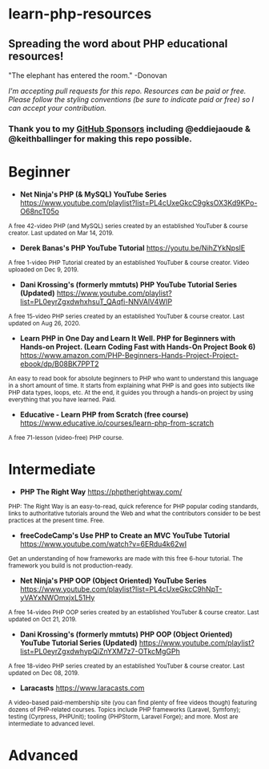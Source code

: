 # learn-php-resources
## Spreading the word about PHP educational resources!  

"The elephant has entered the room." -Donovan

_I'm accepting pull requests for this repo. Resources can be paid or free. 
Please follow the styling conventions (be sure to indicate paid or free) so I can accept your contribution._

### Thank you to my [GitHub Sponsors](https://github.com/sponsors/RealToughCandy) including @eddiejaoude & @keithballinger for making this repo possible.

# Beginner

- **Net Ninja's PHP (& MySQL) YouTube Series**
https://www.youtube.com/playlist?list=PL4cUxeGkcC9gksOX3Kd9KPo-O68ncT05o

<sup>A free 42-video PHP (and MySQL) series created by an established YouTuber & course creator. Last updated on Mar 14, 2019.</sup>

- **Derek Banas's PHP YouTube Tutorial**
https://youtu.be/NihZYkNpslE

<sup>A free 1-video PHP Tutorial created by an established YouTuber & course creator. Video uploaded on Dec 9, 2019.</sup>

- **Dani Krossing's (formerly mmtuts) PHP YouTube Tutorial Series (Updated)**
https://www.youtube.com/playlist?list=PL0eyrZgxdwhxhsuT_QAqfi-NNVAlV4WIP

<sup>A free 15-video PHP series created by an established YouTuber & course creator. Last updated on Aug 26, 2020.</sup>

- **Learn PHP in One Day and Learn It Well. PHP for Beginners with Hands-on Project. (Learn Coding Fast with Hands-On Project Book 6)**
https://www.amazon.com/PHP-Beginners-Hands-Project-Project-ebook/dp/B08BK7PPT2

<sup>An easy to read book for absolute beginners to PHP who want to understand this language in a short amount of time. It starts from explaining what PHP is and goes into subjects like PHP data types, loops, etc. At the end, it guides you through a hands-on project by using everything that you have learned. Paid.</sup>

- **Educative - Learn PHP from Scratch (free course)**
https://www.educative.io/courses/learn-php-from-scratch

<sup>A free 71-lesson (video-free) PHP course.</sup>

# Intermediate

- **PHP The Right Way**
https://phptherightway.com/

<sup>PHP: The Right Way is an easy-to-read, quick reference for PHP popular coding standards, links to authoritative tutorials around the Web and what the contributors consider to be best practices at the present time. Free. </sup>

- **freeCodeCamp's Use PHP to Create an MVC YouTube Tutorial**
https://www.youtube.com/watch?v=6ERdu4k62wI

<sup>Get an understanding of how frameworks are made with this free 6-hour tutorial. The framework you build is not production-ready.</sup>

- **Net Ninja's PHP OOP (Object Oriented) YouTube Series**
https://www.youtube.com/playlist?list=PL4cUxeGkcC9hNpT-yVAYxNWOmxjxL51Hy

<sup>A free 14-video PHP OOP series created by an established YouTuber & course creator. Last updated on Oct 21, 2019.</sup>

- **Dani Krossing's (formerly mmtuts) PHP OOP (Object Oriented) YouTube Tutorial Series (Updated)**
https://www.youtube.com/playlist?list=PL0eyrZgxdwhypQiZnYXM7z7-OTkcMgGPh

<sup>A free 18-video PHP series created by an established YouTuber & course creator. Last updated on Dec 08, 2019.</sup>

- **Laracasts**
https://www.laracasts.com

<sup>A video-based paid-membership site (you can find plenty of free videos though) featuring dozens of PHP-related courses. Topics include PHP frameworks (Laravel, Symfony); testing (Cyrpress, PHPUnit); tooling (PHPStorm, Laravel Forge); and more. Most are intermediate to advanced level.</sup>

# Advanced
